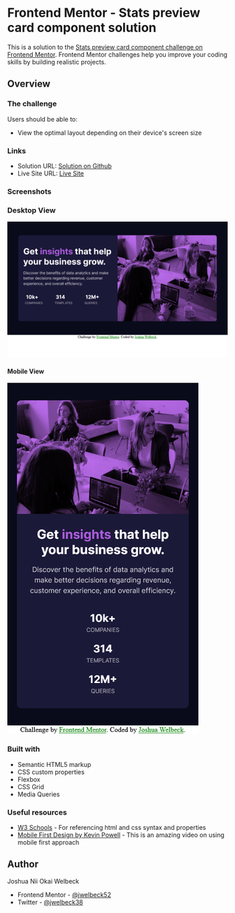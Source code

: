 # Frontend Mentor - Stats preview card component solution

This is a solution to the [Stats preview card component challenge on Frontend Mentor](https://www.frontendmentor.io/challenges/stats-preview-card-component-8JqbgoU62). Frontend Mentor challenges help you improve your coding skills by building realistic projects. 


## Overview

### The challenge

Users should be able to:

- View the optimal layout depending on their device's screen size


### Links

- Solution URL: [Solution on Github](https://github.com/jwelbeck52/Stats-Preview-Card-Component)
- Live Site URL: [Live Site](https://jwelbeck52.github.io/Stats-Preview-Card-Component/)

### Screenshots
### Desktop View
![screenshot](./images/screenshot_desktop.png)

#### Mobile View
![screenshot](./images/screenshot_mobile.png)

### Built with

- Semantic HTML5 markup
- CSS custom properties
- Flexbox
- CSS Grid
- Media Queries

### Useful resources

- [W3 Schools](https://www.w3schools.com/) - For referencing html and css syntax and properties
- [Mobile First Design by Kevin Powell](https://www.youtube.com/watch?v=0ohtVzCSHqs&t=409s) - This is an amazing video on using mobile first approach

## Author
Joshua Nii Okai Welbeck
- Frontend Mentor - [@jwelbeck52](https://www.frontendmentor.io/profile/jwelbeck52)
- Twitter - [@jwelbeck38](https://www.twitter.com/jwelbeck38)




